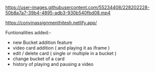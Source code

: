 




https://user-images.githubusercontent.com/55234408/228202228-50b8a7a7-39b4-4895-adb3-930b540fbd08.mp4

https://convinassignmenthitesh.netlify.app/

Funtionalities added:-
- new Bucket addition feature
- video card addition ( and playing it as iframe )
- edit / delete card ( single or multiple in a bucket )
- change bucket of a card 
- history of playing and pausing a video
